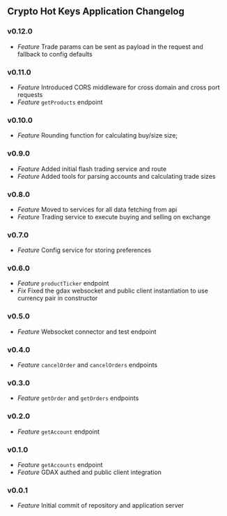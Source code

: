 ## Crypto Hot Keys Application Changelog

### v0.12.0
* *Feature* Trade params can be sent as payload in the request and fallback to config defaults

### v0.11.0
* *Feature* Introduced CORS middleware for cross domain and cross port requests
* *Feature* `getProducts` endpoint

### v0.10.0
* *Feature* Rounding function for calculating buy/size size;

### v0.9.0
* *Feature* Added initial flash trading service and route
* *Feature* Added tools for parsing accounts and calculating trade sizes

### v0.8.0
* *Feature* Moved to services for all data fetching from api
* *Feature* Trading service to execute buying and selling on exchange

### v0.7.0
* *Feature* Config service for storing preferences

### v0.6.0
* *Feature* `productTicker` endpoint
* *Fix* Fixed the gdax websocket and public client instantiation to use currency pair in constructor

### v0.5.0
* *Feature* Websocket connector and test endpoint

### v0.4.0
* *Feature* `cancelOrder` and `cancelOrders` endpoints

### v0.3.0
* *Feature* `getOrder` and `getOrders` endpoints

### v0.2.0
* *Feature* `getAccount` endpoint

### v0.1.0
* *Feature* `getAccounts` endpoint
* *Feature* GDAX authed and public client integration

### v0.0.1
* *Feature* Initial commit of repository and application server